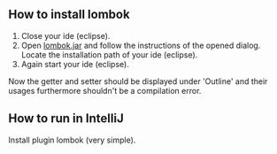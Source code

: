 
How to install lombok
---------------------
1. Close your ide (eclipse).
2. Open [lombok.jar](lombok.jar) and follow the instructions of the opened dialog. Locate the installation path of your ide (eclipse).
3. Again start your ide (eclipse).

Now the getter and setter should be displayed under 'Outline' and their usages furthermore shouldn't be a compilation error. 

How to run in IntelliJ
----------------------
Install plugin lombok (very simple).